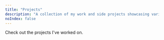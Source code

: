 ```yaml
---
title: "Projects"
description: "A collection of my work and side projects showcasing various technologies and creative solutions."
noIndex: false
---
```


Check out the projects I've worked on.
